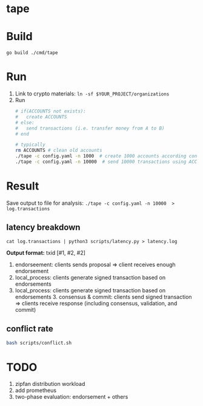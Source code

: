 # tape

# Build
`go build ./cmd/tape`

# Run
1. Link to crypto materials: `ln -sf $YOUR_PROJECT/organizations`
2. Run
    ```bash
    # if(ACCOUNTS not exists):
    #   create ACCOUNTS  
    # else:
    #   send transactions (i.e. transfer money from A to B) 
    # end

    # typically
    rm ACCOUNTS # clean old accounts
    ./tape -c config.yaml -n 1000  # create 1000 accounts according config.yaml
    ./tape -c config.yaml -n 10000  # send 10000 transactions using ACCOUNTS

    ```

# Result
Save output to file for analysis: `./tape -c config.yaml -n 10000  > log.transactions `

## latency breakdown
```
cat log.transactions | python3 scripts/latency.py > latency.log  
```
**Output format:** txid [#1, #2, #2]
1. endorseement: clients sends proposal => client receives enough endorsement
2. local_process: clients generate signed transaction based on endorsements
2. local_process: clients generate signed transaction based on endorsements 3. consensus & commit: clients send signed transaction => clients receive response (including consensus, validation, and commit)


## conflict rate
```bash
bash scripts/conflict.sh
```

# TODO
1. zipfan distribution workload
2. add prometheus 
3. two-phase evaluation: endorsement + others
